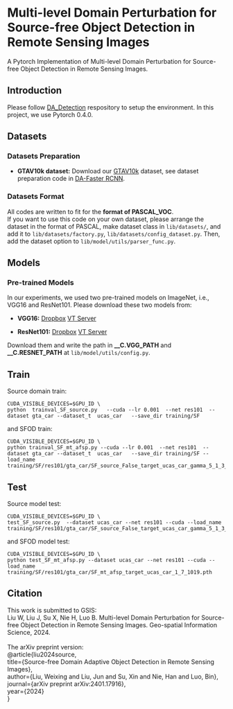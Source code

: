 # Multi-level Domain Perturbation for Source-free Object Detection in Remote Sensing Images
A Pytorch Implementation of Multi-level Domain Perturbation for Source-free Object Detection in Remote Sensing Images. 

## Introduction
Please follow [DA_Detection](https://github.com/VisionLearningGroup/DA_Detection.git) respository to setup the environment. In this project, we use Pytorch 0.4.0. 

## Datasets
### Datasets Preparation
* **GTAV10k dataset:** Download our [GTAV10k](https://drive.google.com/file/d/1dlGy5L7ko_I8qdPRTWhK5wc1Z-VXfK7a/view) dataset, see dataset preparation code in [DA-Faster RCNN](https://github.com/yuhuayc/da-faster-rcnn/tree/master/prepare_data).


### Datasets Format
All codes are written to fit for the **format of PASCAL_VOC**.  
If you want to use this code on your own dataset, please arrange the dataset in the format of PASCAL, make dataset class in ```lib/datasets/```, and add it to ```lib/datasets/factory.py```, ```lib/datasets/config_dataset.py```. Then, add the dataset option to ```lib/model/utils/parser_func.py```.

## Models
### Pre-trained Models
In our experiments, we used two pre-trained models on ImageNet, i.e., VGG16 and ResNet101. Please download these two models from:
* **VGG16:** [Dropbox](https://www.dropbox.com/s/s3brpk0bdq60nyb/vgg16_caffe.pth?dl=0)  [VT Server](https://filebox.ece.vt.edu/~jw2yang/faster-rcnn/pretrained-base-models/vgg16_caffe.pth)

* **ResNet101:** [Dropbox](https://www.dropbox.com/s/iev3tkbz5wyyuz9/resnet101_caffe.pth?dl=0)  [VT Server](https://filebox.ece.vt.edu/~jw2yang/faster-rcnn/pretrained-base-models/resnet101_caffe.pth)

Download them and write the path in **__C.VGG_PATH** and **__C.RESNET_PATH** at ```lib/model/utils/config.py```.

## Train
Source domain train:
```
CUDA_VISIBLE_DEVICES=$GPU_ID \
python  trainval_SF_source.py   --cuda --lr 0.001  --net res101  --dataset gta_car --dataset_t  ucas_car   --save_dir training/SF
```
and SFOD train:
```
CUDA_VISIBLE_DEVICES=$GPU_ID \
python trainval_SF_mt_afsp.py --cuda --lr 0.001  --net res101  --dataset gta_car --dataset_t  ucas_car   --save_dir training/SF --load_name training/SF/res101/gta_car/SF_source_False_target_ucas_car_gamma_5_1_3_9999.pth
```
## Test
Source model test:
```
CUDA_VISIBLE_DEVICES=$GPU_ID \
test_SF_source.py  --dataset ucas_car --net res101 --cuda --load_name training/SF/res101/gta_car/SF_source_False_target_ucas_car_gamma_5_1_3_9999.pth
```
and SFOD model test:
```
CUDA_VISIBLE_DEVICES=$GPU_ID \
python test_SF_mt_afsp.py --dataset ucas_car --net res101 --cuda --load_name training/SF/res101/gta_car/SF_mt_afsp_target_ucas_car_1_7_1019.pth
```
## Citation
This work is submitted to GSIS:<br>
Liu W, Liu J, Su X, Nie H, Luo B. Multi-level Domain Perturbation for Source-free Object Detection in Remote Sensing Images. Geo-spatial Information Science, 2024.<br>
<br>
The arXiv preprint version:<br>
@article{liu2024source,<br>
  title={Source-free Domain Adaptive Object Detection in Remote Sensing Images},<br>
  author={Liu, Weixing and Liu, Jun and Su, Xin and Nie, Han and Luo, Bin},<br>
  journal={arXiv preprint arXiv:2401.17916},<br>
  year={2024}<br>
}<br>
